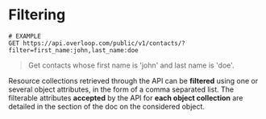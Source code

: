 # Filtering
```shell
# EXAMPLE
GET https://api.overloop.com/public/v1/contacts/?filter=first_name:john,last_name:doe
```

> Get contacts whose first name is 'john' and last name is 'doe'.

Resource collections retrieved through the API can be **filtered** using one or several object attributes, in the form of a comma separated list. The filterable attributes **accepted** by the API for **each object collection** are detailed in the section of the doc on the considered object.
